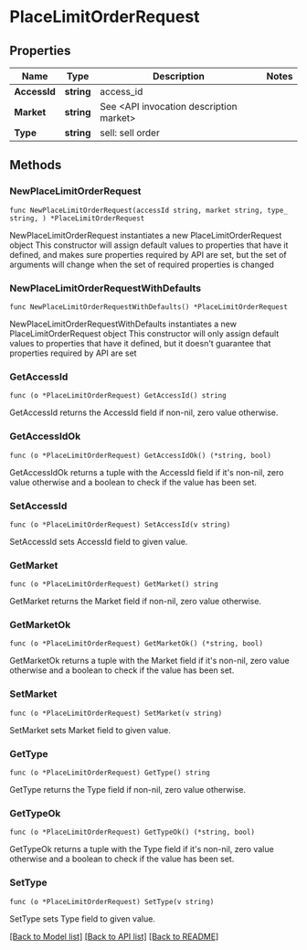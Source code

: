 # PlaceLimitOrderRequest

## Properties

Name | Type | Description | Notes
------------ | ------------- | ------------- | -------------
**AccessId** | **string** | access_id | 
**Market** | **string** | See &lt;API invocation description market&gt; | 
**Type** | **string** | sell: sell order | 

## Methods

### NewPlaceLimitOrderRequest

`func NewPlaceLimitOrderRequest(accessId string, market string, type_ string, ) *PlaceLimitOrderRequest`

NewPlaceLimitOrderRequest instantiates a new PlaceLimitOrderRequest object
This constructor will assign default values to properties that have it defined,
and makes sure properties required by API are set, but the set of arguments
will change when the set of required properties is changed

### NewPlaceLimitOrderRequestWithDefaults

`func NewPlaceLimitOrderRequestWithDefaults() *PlaceLimitOrderRequest`

NewPlaceLimitOrderRequestWithDefaults instantiates a new PlaceLimitOrderRequest object
This constructor will only assign default values to properties that have it defined,
but it doesn't guarantee that properties required by API are set

### GetAccessId

`func (o *PlaceLimitOrderRequest) GetAccessId() string`

GetAccessId returns the AccessId field if non-nil, zero value otherwise.

### GetAccessIdOk

`func (o *PlaceLimitOrderRequest) GetAccessIdOk() (*string, bool)`

GetAccessIdOk returns a tuple with the AccessId field if it's non-nil, zero value otherwise
and a boolean to check if the value has been set.

### SetAccessId

`func (o *PlaceLimitOrderRequest) SetAccessId(v string)`

SetAccessId sets AccessId field to given value.


### GetMarket

`func (o *PlaceLimitOrderRequest) GetMarket() string`

GetMarket returns the Market field if non-nil, zero value otherwise.

### GetMarketOk

`func (o *PlaceLimitOrderRequest) GetMarketOk() (*string, bool)`

GetMarketOk returns a tuple with the Market field if it's non-nil, zero value otherwise
and a boolean to check if the value has been set.

### SetMarket

`func (o *PlaceLimitOrderRequest) SetMarket(v string)`

SetMarket sets Market field to given value.


### GetType

`func (o *PlaceLimitOrderRequest) GetType() string`

GetType returns the Type field if non-nil, zero value otherwise.

### GetTypeOk

`func (o *PlaceLimitOrderRequest) GetTypeOk() (*string, bool)`

GetTypeOk returns a tuple with the Type field if it's non-nil, zero value otherwise
and a boolean to check if the value has been set.

### SetType

`func (o *PlaceLimitOrderRequest) SetType(v string)`

SetType sets Type field to given value.



[[Back to Model list]](../README.md#documentation-for-models) [[Back to API list]](../README.md#documentation-for-api-endpoints) [[Back to README]](../README.md)


